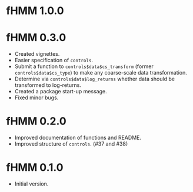 # fHMM 1.0.0

# fHMM 0.3.0
* Created vignettes.
* Easier specification of `controls`. 
* Submit a function to `controls$data$cs_transform` (former `controls$data$cs_type`) to make any coarse-scale data transformation.
* Determine via `controls$data$log_returns` whether data should be transformed to log-returns.
* Created a package start-up message.
* Fixed minor bugs.

# fHMM 0.2.0
* Improved documentation of functions and README.
* Improved structure of `controls`. (#37 and #38)

# fHMM 0.1.0
* Initial version.
